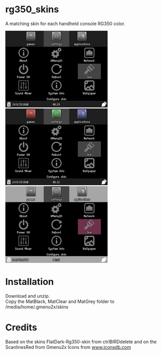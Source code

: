# rg350_skins
A matching skin for each handheld console RG350 color.

![](Screenshots/screenshot001.png) ![](Screenshots/screenshot002.png)
![](Screenshots/screenshot003.png)

# Installation
Download and unzip.\
Copy the MatBlack, MatClear and MatGrey folder to /media/home/.gmenu2x/skins

# Credits 
Based on the skins FlatDark-Rg350-skin from ctrlBIRDdelete and on the ScanlinesRed from Gmenu2x
Icons from www.iconsdb.com
